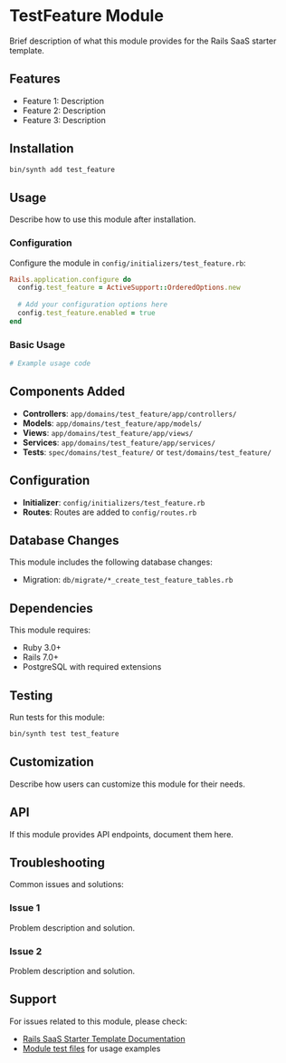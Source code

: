 # TestFeature Module

Brief description of what this module provides for the Rails SaaS starter template.

## Features

- Feature 1: Description
- Feature 2: Description  
- Feature 3: Description

## Installation

```bash
bin/synth add test_feature
```

## Usage

Describe how to use this module after installation.

### Configuration

Configure the module in `config/initializers/test_feature.rb`:

```ruby
Rails.application.configure do
  config.test_feature = ActiveSupport::OrderedOptions.new
  
  # Add your configuration options here
  config.test_feature.enabled = true
end
```

### Basic Usage

```ruby
# Example usage code
```

## Components Added

- **Controllers**: `app/domains/test_feature/app/controllers/`
- **Models**: `app/domains/test_feature/app/models/`
- **Views**: `app/domains/test_feature/app/views/`
- **Services**: `app/domains/test_feature/app/services/`
- **Tests**: `spec/domains/test_feature/` or `test/domains/test_feature/`

## Configuration

- **Initializer**: `config/initializers/test_feature.rb`
- **Routes**: Routes are added to `config/routes.rb`

## Database Changes

This module includes the following database changes:

- Migration: `db/migrate/*_create_test_feature_tables.rb`

## Dependencies

This module requires:

- Ruby 3.0+
- Rails 7.0+
- PostgreSQL with required extensions

## Testing

Run tests for this module:

```bash
bin/synth test test_feature
```

## Customization

Describe how users can customize this module for their needs.

## API

If this module provides API endpoints, document them here.

## Troubleshooting

Common issues and solutions:

### Issue 1
Problem description and solution.

### Issue 2
Problem description and solution.

## Support

For issues related to this module, please check:

- [Rails SaaS Starter Template Documentation](../../../README.md)
- [Module test files](test/) for usage examples
